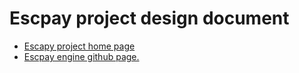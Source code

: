 # Escpay project design document

   * <a href="#"> Escapy project home page </a>
   * <a href="https://github.com/henryco/Escapy"> Escpay engine github page. </a>
   
